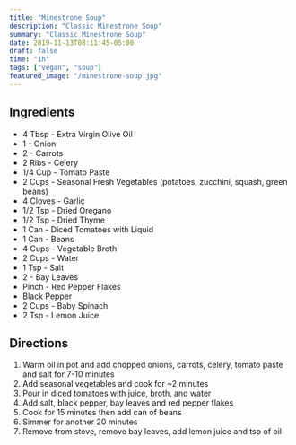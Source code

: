 ```yaml
---
title: "Minestrone Soup"
description: "Classic Minestrone Soup"
summary: "Classic Minestrone Soup"
date: 2019-11-13T08:11:45-05:00
draft: false
time: "1h"
tags: ["vegan", "soup"]
featured_image: "/minestrone-soup.jpg"
---
```


## Ingredients

- 4 Tbsp - Extra Virgin Olive Oil
- 1 - Onion
- 2 - Carrots
- 2 Ribs - Celery
- 1/4 Cup - Tomato Paste
- 2 Cups - Seasonal Fresh Vegetables (potatoes, zucchini, squash, green beans)
- 4 Cloves - Garlic
- 1/2 Tsp - Dried Oregano
- 1/2 Tsp - Dried Thyme
- 1 Can - Diced Tomatoes with Liquid
- 1 Can - Beans
- 4 Cups - Vegetable Broth
- 2 Cups - Water
- 1 Tsp - Salt
- 2 - Bay Leaves
- Pinch - Red Pepper Flakes
- Black Pepper
- 2 Cups - Baby Spinach
- 2 Tsp - Lemon Juice

## Directions

1. Warm oil in pot and add chopped onions, carrots, celery, tomato paste and salt for 7-10 minutes
2. Add seasonal vegetables and cook for ~2 minutes
3. Pour in diced tomatoes with juice, broth, and water
4. Add salt, black pepper, bay leaves and red pepper flakes
5. Cook for 15 minutes then add can of beans
6. Simmer for another 20 minutes
7. Remove from stove, remove bay leaves, add lemon juice and tsp of oil